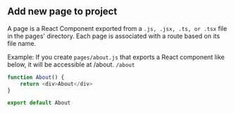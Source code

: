 ## Add new page to project

A page is a React Component exported from a `.js, .jsx, .ts, or .tsx` file in the pages' directory. Each page is associated with a route based on its file name.

Example: If you create `pages/about.js` that exports a React component like below, it will be accessible at /about.
`/about`

```js
function About() {
    return <div>About</div>
}

export default About
```
